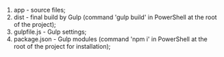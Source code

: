 1. app - source files;
2. dist - final build by Gulp (command 'gulp build' in PowerShell at the root of the project);
3. gulpfile.js - Gulp settings;
4. package.json - Gulp modules (command 'npm i' in PowerShell at the root of the project for installation);
